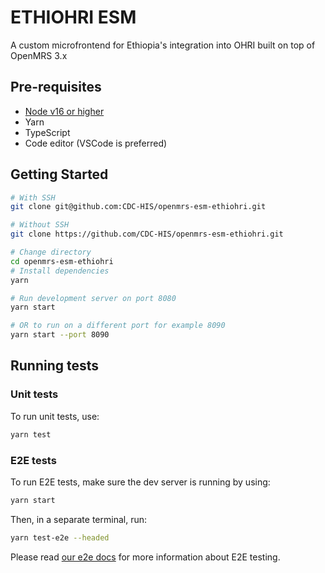 
# ETHIOHRI ESM

A custom microfrontend for Ethiopia's integration into OHRI built on top of OpenMRS 3.x

## Pre-requisites

- [Node v16 or higher](https://nodejs.org/en/download/)
- Yarn
- TypeScript
- Code editor (VSCode is preferred)

## Getting Started

```sh
# With SSH
git clone git@github.com:CDC-HIS/openmrs-esm-ethiohri.git

# Without SSH
git clone https://github.com/CDC-HIS/openmrs-esm-ethiohri.git

# Change directory
cd openmrs-esm-ethiohri
# Install dependencies
yarn

# Run development server on port 8080
yarn start

# OR to run on a different port for example 8090
yarn start --port 8090
```

## Running tests

### Unit tests
To run unit tests, use:

```sh
yarn test
```

### E2E tests

To run E2E tests, make sure the dev server is running by using:

```sh
yarn start
```

Then, in a separate terminal, run:

```sh
yarn test-e2e --headed
```

Please read [our e2e docs](e2e/README.md) for more information about E2E testing.
